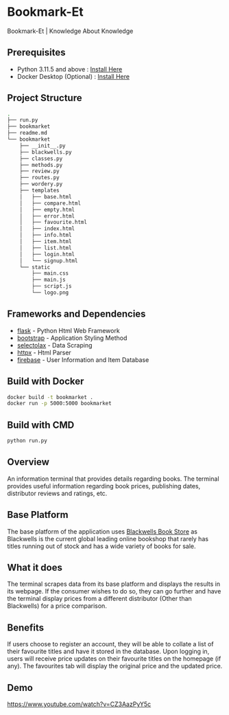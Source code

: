 # Bookmark-Et

Bookmark-Et | Knowledge About Knowledge

## Prerequisites

- Python 3.11.5 and above : [Install Here](https://www.python.org/downloads/)
- Docker Desktop (Optional) : [Install Here](https://www.docker.com/products/docker-desktop/)

## Project Structure

```bash
.
├── run.py
├── bookmarket
├── readme.md
└── bookmarket
    ├── __init__.py
    ├── blackwells.py
    ├── classes.py
    ├── methods.py
    ├── review.py
    ├── routes.py
    ├── wordery.py
    ├── templates
    │   ├── base.html
    │   ├── compare.html
    │   ├── empty.html
    │   ├── error.html
    │   ├── favourite.html
    │   ├── index.html
    │   ├── info.html
    │   ├── item.html
    │   ├── list.html
    │   ├── login.html
    │   └── signup.html
    └── static
        ├── main.css
        ├── main.js
        ├── script.js
        └── logo.png

```

## Frameworks and Dependencies

- [flask](https://flask.palletsprojects.com/) - Python Html Web Framework
- [bootstrap](https://getbootstrap.com/) - Application Styling Method
- [selectolax](https://selectolax.readthedocs.io/) - Data Scraping
- [httpx](https://www.python-httpx.org/) - Html Parser
- [firebase](https://firebase.google.com/) - User Information and Item Database

## **Build with Docker**
```bash
docker build -t bookmarket .
docker run -p 5000:5000 bookmarket
```

## **Build with CMD**
```bash
python run.py
```

## Overview

An information terminal that provides details regarding books. The terminal provides useful information regarding book prices, publishing dates, distributor reviews and ratings, etc.

## Base Platform

The base platform of the application uses [Blackwells Book Store](https://blackwells.co.uk/bookshop/home) as Blackwells is the current global leading online bookshop that rarely has titles running out of stock and has a wide variety of books for sale.

## What it does

The terminal scrapes data from its base platform and displays the results in its webpage. If the consumer wishes to do so, they can go further and have the terminal display prices from a different distributor (Other than Blackwells) for a price comparison.

## Benefits

If users choose to register an account, they will be able to collate a list of their favourite titles and have it stored in the database. Upon logging in, users will receive price updates on their favourite titles on the homepage (if any). The favourites tab will display the original price and the updated price.

## Demo

https://www.youtube.com/watch?v=CZ3AazPyY5c
